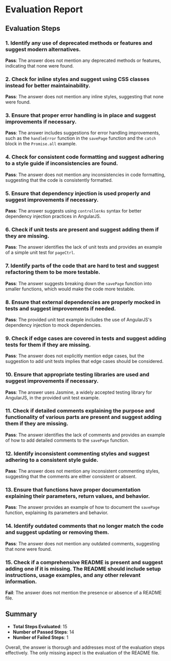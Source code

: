 # Evaluation Report

## Evaluation Steps

### 1. Identify any use of deprecated methods or features and suggest modern alternatives.
**Pass**: The answer does not mention any deprecated methods or features, indicating that none were found.

### 2. Check for inline styles and suggest using CSS classes instead for better maintainability.
**Pass**: The answer does not mention any inline styles, suggesting that none were found.

### 3. Ensure that proper error handling is in place and suggest improvements if necessary.
**Pass**: The answer includes suggestions for error handling improvements, such as the `handleError` function in the `savePage` function and the `catch` block in the `Promise.all` example.

### 4. Check for consistent code formatting and suggest adhering to a style guide if inconsistencies are found.
**Pass**: The answer does not mention any inconsistencies in code formatting, suggesting that the code is consistently formatted.

### 5. Ensure that dependency injection is used properly and suggest improvements if necessary.
**Pass**: The answer suggests using `controllerAs` syntax for better dependency injection practices in AngularJS.

### 6. Check if unit tests are present and suggest adding them if they are missing.
**Pass**: The answer identifies the lack of unit tests and provides an example of a simple unit test for `pageCtrl`.

### 7. Identify parts of the code that are hard to test and suggest refactoring them to be more testable.
**Pass**: The answer suggests breaking down the `savePage` function into smaller functions, which would make the code more testable.

### 8. Ensure that external dependencies are properly mocked in tests and suggest improvements if needed.
**Pass**: The provided unit test example includes the use of AngularJS's dependency injection to mock dependencies.

### 9. Check if edge cases are covered in tests and suggest adding tests for them if they are missing.
**Pass**: The answer does not explicitly mention edge cases, but the suggestion to add unit tests implies that edge cases should be considered.

### 10. Ensure that appropriate testing libraries are used and suggest improvements if necessary.
**Pass**: The answer uses Jasmine, a widely accepted testing library for AngularJS, in the provided unit test example.

### 11. Check if detailed comments explaining the purpose and functionality of various parts are present and suggest adding them if they are missing.
**Pass**: The answer identifies the lack of comments and provides an example of how to add detailed comments to the `savePage` function.

### 12. Identify inconsistent commenting styles and suggest adhering to a consistent style guide.
**Pass**: The answer does not mention any inconsistent commenting styles, suggesting that the comments are either consistent or absent.

### 13. Ensure that functions have proper documentation explaining their parameters, return values, and behavior.
**Pass**: The answer provides an example of how to document the `savePage` function, explaining its parameters and behavior.

### 14. Identify outdated comments that no longer match the code and suggest updating or removing them.
**Pass**: The answer does not mention any outdated comments, suggesting that none were found.

### 15. Check if a comprehensive README is present and suggest adding one if it is missing. The README should include setup instructions, usage examples, and any other relevant information.
**Fail**: The answer does not mention the presence or absence of a README file.

## Summary

- **Total Steps Evaluated**: 15
- **Number of Passed Steps**: 14
- **Number of Failed Steps**: 1

Overall, the answer is thorough and addresses most of the evaluation steps effectively. The only missing aspect is the evaluation of the README file.